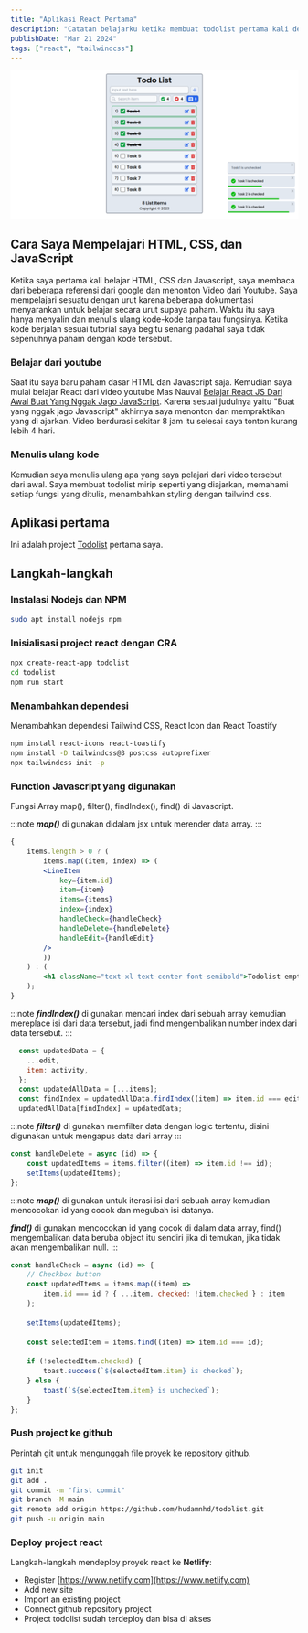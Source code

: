 ```yaml
---
title: "Aplikasi React Pertama"
description: "Catatan belajarku ketika membuat todolist pertama kali dengan React js"
publishDate: "Mar 21 2024"
tags: ["react", "tailwindcss"]
---
```


![Todolist](./todolist.png)

## Cara Saya Mempelajari HTML, CSS, dan JavaScript

Ketika saya pertama kali belajar HTML, CSS dan Javascript, saya membaca dari beberapa referensi
dari google dan menonton Video dari Youtube. Saya mempelajari sesuatu dengan urut karena beberapa
dokumentasi menyarankan untuk belajar secara urut supaya paham. Waktu itu saya hanya menyalin dan menulis ulang
kode-kode tanpa tau fungsinya. Ketika kode berjalan sesuai tutorial saya begitu senang padahal saya
tidak sepenuhnya paham dengan kode tersebut.

### Belajar dari youtube

Saat itu saya baru paham dasar HTML dan Javascript saja. Kemudian saya mulai belajar React dari
video youtube Mas Nauval [Belajar React JS Dari Awal Buat Yang Nggak Jago JavaScript](https://www.youtube.com/watch?v=JS5w4rUbjQE).
Karena sesuai judulnya yaitu "Buat yang nggak jago Javascript" akhirnya saya menonton dan
mempraktikan yang di ajarkan. Video berdurasi sekitar 8 jam itu selesai saya tonton kurang lebih 4 hari.

### Menulis ulang kode

Kemudian saya menulis ulang apa yang saya pelajari dari video tersebut dari awal. Saya membuat todolist mirip seperti yang diajarkan, memahami setiap fungsi yang ditulis, menambahkan styling dengan tailwind css.

## Aplikasi pertama
Ini adalah project [Todolist](https://github.com/hudamnhd/todo-list-2/tree/old/src) pertama saya.

## Langkah-langkah

### Instalasi Nodejs dan NPM

```bash
sudo apt install nodejs npm
```
### Inisialisasi project react dengan CRA

```bash
npx create-react-app todolist
cd todolist
npm run start
```
### Menambahkan dependesi
Menambahkan dependesi Tailwind CSS, React Icon dan React Toastify

```bash
npm install react-icons react-toastify
npm install -D tailwindcss@3 postcss autoprefixer
npx tailwindcss init -p
```
### Function Javascript yang digunakan
Fungsi Array map(), filter(), findIndex(), find() di Javascript.

:::note
***map()*** di gunakan didalam jsx untuk merender data array.
:::

```jsx
{
    items.length > 0 ? (
        items.map((item, index) => (
        <LineItem
            key={item.id}
            item={item}
            items={items}
            index={index}
            handleCheck={handleCheck}
            handleDelete={handleDelete}
            handleEdit={handleEdit}
        />
        ))
    ) : (
        <h1 className="text-xl text-center font-semibold">Todolist empty</h1>
    );
}
```

:::note
***findIndex()*** di gunakan mencari index dari sebuah array kemudian mereplace isi dari data
tersebut, jadi find mengembalikan number index dari data tersebut.
:::

```javascript
  const updatedData = {
    ...edit,
    item: activity,
  };
  const updatedAllData = [...items];
  const findIndex = updatedAllData.findIndex((item) => item.id === edit.id);
  updatedAllData[findIndex] = updatedData;
```

:::note
***filter()*** di gunakan memfilter data dengan logic tertentu, disini digunakan untuk mengapus
data dari array
:::

```javascript
const handleDelete = async (id) => {
    const updatedItems = items.filter((item) => item.id !== id);
    setItems(updatedItems);
};
```
:::note
***map()*** di gunakan untuk iterasi isi dari sebuah array kemudian mencocokan id yang cocok
dan megubah isi datanya.

***find()*** di gunakan mencocokan id yang cocok di dalam data array, find() mengembalikan data
beruba object itu sendiri jika di temukan, jika tidak akan mengembalikan null.
:::

```javascript
const handleCheck = async (id) => {
    // Checkbox button
    const updatedItems = items.map((item) =>
        item.id === id ? { ...item, checked: !item.checked } : item
    );

    setItems(updatedItems);

    const selectedItem = items.find((item) => item.id === id);

    if (!selectedItem.checked) {
        toast.success(`${selectedItem.item} is checked`);
    } else {
        toast(`${selectedItem.item} is unchecked`);
    }
};

```
### Push project ke github
Perintah git untuk mengunggah file proyek ke repository github.
```bash
git init
git add .
git commit -m "first commit"
git branch -M main
git remote add origin https://github.com/hudamnhd/todolist.git
git push -u origin main
```
### Deploy project react
Langkah-langkah mendeploy proyek react ke **Netlify**:
- Register [https://www.netlify.com](https://www.netlify.com)
- Add new site
- Import an existing project
- Connect github repository project
- Project todolist sudah terdeploy dan bisa di akses

